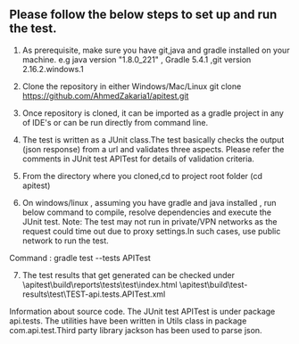 ## Please follow the below steps to set up and run the test.

1. As prerequisite, make sure you have git,java and gradle installed on your machine. e.g java version "1.8.0_221" , Gradle 5.4.1 ,git version 2.16.2.windows.1

2. Clone the repository in either Windows/Mac/Linux 
git clone https://github.com/AhmedZakaria1/apitest.git

3. Once repository is cloned, it can be imported as a gradle project in any of IDE's or can be run directly from command line.

4. The test is written as a JUnit class.The test basically checks the output (json response) from a url and validates three aspects.
Please refer the comments in  JUnit test APITest for details of validation criteria.

5. From the directory where you cloned,cd to project root folder  (cd apitest)

6. On windows/linux , assuming you have gradle and java installed , run below command to compile, resolve dependencies and execute the JUnit test. Note: The test may not run in private/VPN networks as the request could time out due to proxy settings.In such cases, use public network to run the test. 

Command : gradle test --tests APITest

7. The test results that get generated can be checked under 
<clonedDir>\apitest\build\reports\tests\test\index.html
<clonedDir>\apitest\build\test-results\test\TEST-api.tests.APITest.xml

Information about source code.
The JUnit test APITest is under package api.tests.
The utilities have been written in Utils class in package com.api.test.Third party library jackson has been used to parse json.

